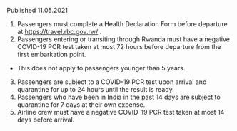 Published 11.05.2021
1. Passengers must complete a Health Declaration Form before departure at <a href="https://travel.rbc.gov.rw/">https://travel.rbc.gov.rw/</a> .
2. Passengers entering or transiting through Rwanda must have a negative COVID-19 PCR test taken at most 72 hours before departure from the first embarkation point. 
- This does not apply to passengers younger than 5 years. 
3. Passengers are subject to a COVID-19 PCR test upon arrival and quarantine for up to 24 hours until the result is ready. 
4. Passengers who have been in India in the past 14 days are subject to quarantine for 7 days at their own expense.
5. Airline crew must have a negative COVID-19 PCR test taken at most 14 days before arrival.

